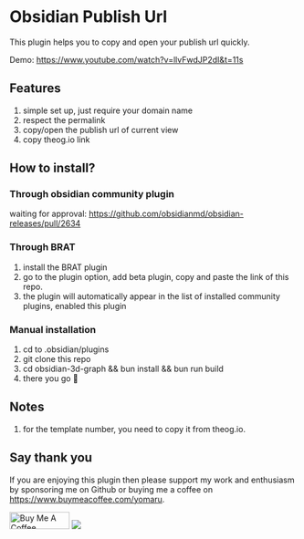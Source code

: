 # Obsidian Publish Url

This plugin helps you to copy and open your publish url quickly.

Demo: <https://www.youtube.com/watch?v=llvFwdJP2dI&t=11s>

## Features

1. simple set up, just require your domain name
2. respect the permalink
3. copy/open the publish url of current view
4. copy theog.io link

## How to install?

### Through obsidian community plugin

waiting for approval: <https://github.com/obsidianmd/obsidian-releases/pull/2634>

### Through BRAT

1. install the BRAT plugin
2. go to the plugin option, add beta plugin, copy and paste the link of this repo.
3. the plugin will automatically appear in the list of installed community plugins, enabled this plugin

### Manual installation

1. cd to .obsidian/plugins
2. git clone this repo
3. cd obsidian-3d-graph && bun install && bun run build
4. there you go 🎉

## Notes

1. for the template number, you need to copy it from theog.io.

## Say thank you

If you are enjoying this plugin then please support my work and enthusiasm by sponsoring me on Github or buying me a coffee on <https://www.buymeacoffee.com/yomaru>.

<a href="https://www.buymeacoffee.com/yomaru" target="_blank"><img src="https://cdn.buymeacoffee.com/buttons/v2/default-yellow.png" alt="Buy Me A Coffee" style="height: 30px !important;width: 105px !important;" ></a> [![](https://img.shields.io/static/v1?label=Sponsor&message=%E2%9D%A4&logo=GitHub&color=%23fe8e86)](https://github.com/sponsors/hananoshikayomaru)
